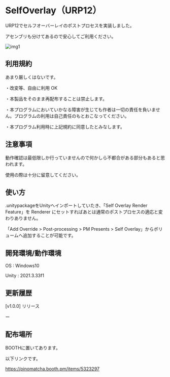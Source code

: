 # SelfOverlay（URP12）

URP12でセルフオーバーレイのポストプロセスを実装しました。

アセンブリも分けてあるので安心してご利用ください。

![img1](https://booth.pximg.net/7ae40447-3f13-4c32-a1ae-d4f9cd2c3b8f/i/5323297/526e742a-4b3b-43e5-b30f-39ba000c30d3.png)

## 利用規約

あまり厳しくはないです。

・改変等、自由に利用 OK

・本製品をそのまま再配布することは禁止します。

・本プログラムにおいていかなる障害が生じても作者は一切の責任を負いません。プログラムの利用は自己責任のもとおこなってください。

・本プログラム利用時に上記規約に同意したとみなします。

## 注意事項

動作確認は最低限しか行っていませんので何かしら不都合がある部分もあると思われます。

使用の際は十分に留意してください。

## 使い方

.unitypackageをUnityへインポートしていたき、「Self Overlay Render Feature」を Renderer にセットすればあとは通常のポストプロセスの適応と変わりありません。

「Add Override > Post-processing > PM Presents > Self Overlay」からボリュームへ追加することが可能です。

## 開発環境/動作環境

OS : Windows10

Unity : 2021.3.33f1

## 更新履歴

[v1.0.0] リリース

ー

## 配布場所

BOOTHに置いてあります。

以下リンクです。

https://pinomatcha.booth.pm/items/5323297
